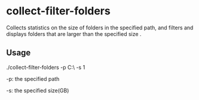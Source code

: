 # collect-filter-folders
Collects statistics on the size of folders in the specified path, and filters and displays folders that are larger than the specified size .


## Usage

./collect-filter-folders -p C:\ -s 1

-p: the specified path

-s: the specified size(GB)